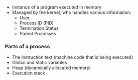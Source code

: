 - Instance of a program executed in memory
- Managed by the kernel, who handles various information:
	- User
	- Process ID (PID)
	- Termination Status
	- Parent Processes

### Parts of a process
- The instruction text (machine code that is being executed)
- Global and static variables
- Heap (dynamically allocated memory)
- Execution stack